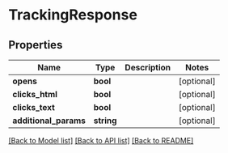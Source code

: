 # TrackingResponse

## Properties
Name | Type | Description | Notes
------------ | ------------- | ------------- | -------------
**opens** | **bool** |  | [optional] 
**clicks_html** | **bool** |  | [optional] 
**clicks_text** | **bool** |  | [optional] 
**additional_params** | **string** |  | [optional] 

[[Back to Model list]](../../README.md#documentation-for-models) [[Back to API list]](../../README.md#documentation-for-api-endpoints) [[Back to README]](../../README.md)


